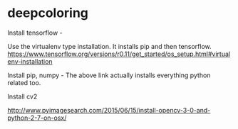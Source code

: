 # deepcoloring


Install tensorflow - 

Use the virtualenv type installation. It installs pip and then tensorflow.
https://www.tensorflow.org/versions/r0.11/get_started/os_setup.html#virtualenv-installation 

Install pip, numpy -
The above link actually installs everything python related too. 

Install cv2

http://www.pyimagesearch.com/2015/06/15/install-opencv-3-0-and-python-2-7-on-osx/

